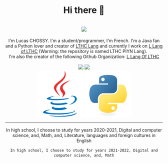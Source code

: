 <div align="center">
  <h1>Hi there 👋</h1>
  <br/>
  <img src="https://komarev.com/ghpvc/?username=LTHCTheMaster&color=grey"/>
  <br/>
  <br/>
  I'm Lucas CHOSSY. I'm a student/programmer, I'm French. I'm a Java fan and a Python lover and creator of <a href="https://github.com/LTHCTheMaster/LTHC-Lang">LTHC Lang</a> and currently I work on <a href="https://github.com/L-Lang-Of-LTHC/LTHC-PIYN-Lang">L Lang of LTHC</a> (Warning: the repository is named LTHC PIYN Lang).
  <br/>
  I'm also the creator of the following Github Organization: <a href="https://github.com/L-Lang-Of-LTHC">L Lang Of LTHC<a/>
  <br/>
  <br/>
  <img src="https://github-readme-stats.vercel.app/api?username=LTHCTheMaster&hide=issues&show_icons=true&theme=radical"/>
  <img src="https://github-readme-stats.vercel.app/api/top-langs/?username=LTHCTheMaster&layout=compact&theme=radical"/>
  <br/>
  <div>
    <img src="https://github.com/devicons/devicon/blob/master/icons/java/java-original.svg"/ width="150px">
    <img src="https://github.com/devicons/devicon/blob/master/icons/python/python-original.svg"/ width="150px">
  </div>
  </div>
<hr/>
<div align="center">
    In high school, I choose to study for years 2020-2021, Digital and computer science, and, Math, and, Literature, languages and foreign cultures in English
  
    In high school, I choose to study for years 2021-2022, Digital and computer science, and, Math
<div/>
<br/>

